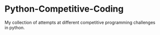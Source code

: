 # Python-Competitive-Coding
My collection of attempts at different competitive programming challenges in python.

